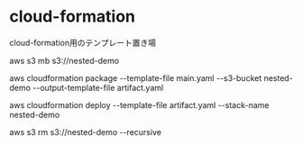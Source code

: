 # cloud-formation
cloud-formation用のテンプレート置き場

aws s3 mb s3://nested-demo

aws cloudformation package --template-file main.yaml --s3-bucket nested-demo --output-template-file artifact.yaml

aws cloudformation deploy --template-file artifact.yaml --stack-name nested-demo

aws s3 rm s3://nested-demo --recursive